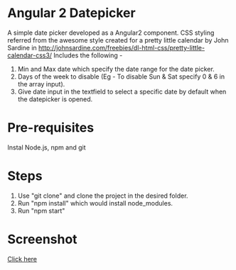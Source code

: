 # Angular 2 Datepicker
A simple date picker developed as a Angular2 component.
CSS styling referred from the awesome style created for a pretty little calendar by John Sardine in http://johnsardine.com/freebies/dl-html-css/pretty-little-calendar-css3/
Includes the following - 
1. Min and Max date which specify the date range for the date picker.
2. Days of the week to disable (Eg - To disable Sun & Sat specify 0 & 6 in the array input).
3. Give date input in the textfield to select a specific date by default when the datepicker is opened.
# Pre-requisites
Instal Node.js, npm and git
# Steps
1. Use "git clone" and clone the project in the desired folder.
2. Run "npm install" which would install node_modules.
3. Run "npm start"

# Screenshot
[Click here](https://github.com/bhuvana084/simple-angular2-datepicker/blob/master/screenshot.pdf)